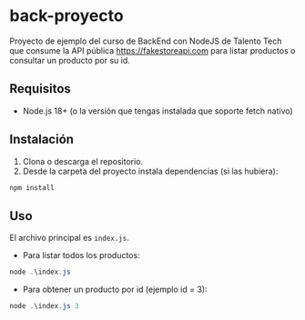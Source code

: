 # back-proyecto

Proyecto de ejemplo del curso de BackEnd con NodeJS de Talento Tech que consume la API pública https://fakestoreapi.com para listar productos o consultar un producto por su id.

## Requisitos

- Node.js 18+ (o la versión que tengas instalada que soporte fetch nativo)

## Instalación

1. Clona o descarga el repositorio.
2. Desde la carpeta del proyecto instala dependencias (si las hubiera):

```powershell
npm install
```

## Uso

El archivo principal es `index.js`.

- Para listar todos los productos:

```powershell
node .\index.js
```

- Para obtener un producto por id (ejemplo id = 3):

```powershell
node .\index.js 3
```